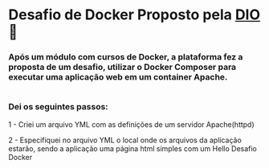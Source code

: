 # Desafio de Docker Proposto pela [DIO](https://www.dio.me/) 🐳

### Após um módulo com cursos de Docker, a plataforma fez a proposta de um desafio, utilizar o Docker Composer para executar uma aplicação web em um container Apache.

#

### Dei os seguintes passos:

1 - Criei um arquivo YML com as definições de um servidor Apache(httpd)

2 - Especifiquei no arquivo YML o local onde os arquivos da aplicação estarão, sendo a aplicação uma página html simples com um Hello Desafio Docker


